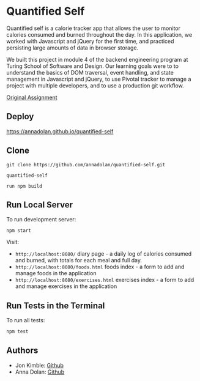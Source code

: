 # Quantified Self

Quantified self is a calorie tracker app that allows the user to monitor calories consumed and burned throughout the day. In this application, we worked with Javascript and jQuery for the first time, and practiced persisting large amounts of data in browser storage. 

We built this project in module 4 of the backend engineering program at Turing School of Software and Design. Our learning goals were to to understand the basics of DOM traversal, event handling, and state management in Javascript and jQuery, to use Pivotal tracker to manage a project with multiple developers, and to use a production git workflow.

[Original Assignment](http://backend.turing.io/module4/projects/quantified-self)

## Deploy

https://annadolan.github.io/quantified-self

## Clone


  ```shell
  git clone https://github.com/annadolan/quantified-self.git
  ```

 ```shell
 quantified-self
 ```
 
 ```shell
 run npm build
 ```


## Run Local Server

To run development server:

```shell
npm start
```

Visit:

* `http://localhost:8080/` diary page - a daily log of calories consumed and burned, with totals for each meal and full day.
* `http://localhost:8080/foods.html` foods index - a form to add and manage foods in the application
* `http://localhost:8080/exercises.html` exercises index - a form to add and manage exercises in the application

## Run Tests in the Terminal

To run all tests:

```js
npm test
```

## Authors
* Jon Kimble: [Github](https://github.com/jbkimble)
* Anna Dolan: [Github](https://github.com/annadolan)
